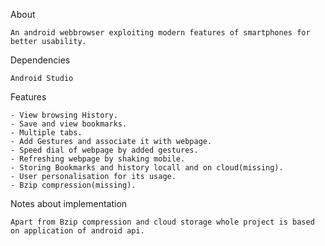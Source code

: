 About

	An android webbrowser exploiting modern features of smartphones for better usability.

Dependencies

	Android Studio

Features
 
	- View browsing History.
	- Save and view bookmarks.
	- Multiple tabs.
	- Add Gestures and associate it with webpage.
	- Speed dial of webpage by added gestures.
	- Refreshing webpage by shaking mobile.
	- Storing Bookmarks and history locall and on cloud(missing).
	- User personalisation for its usage.
	- Bzip compression(missing).

Notes about implementation

	Apart from Bzip compression and cloud storage whole project is based on application of android api.